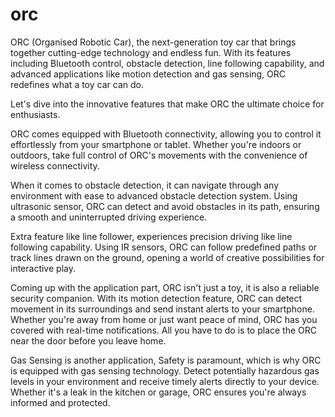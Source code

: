 # orc
ORC (Organised Robotic Car), the next-generation toy car that brings together cutting-edge technology and endless fun. With its features including Bluetooth control, obstacle detection, line following capability, and advanced applications like motion detection and gas sensing, ORC redefines what a toy car can do.  

Let's dive into the innovative features that make ORC the ultimate choice for enthusiasts. 

ORC comes equipped with Bluetooth connectivity, allowing you to control it effortlessly from your smartphone or tablet. Whether you're indoors or outdoors, take full control of ORC's movements with the convenience of wireless connectivity. 

When it comes to obstacle detection, it can navigate through any environment with ease to advanced obstacle detection system. Using ultrasonic sensor, ORC can detect and avoid obstacles in its path, ensuring a smooth and uninterrupted driving experience. 

Extra feature like line follower, experiences precision driving like line following capability. Using IR sensors, ORC can follow predefined paths or track lines drawn on the ground, opening a world of creative possibilities for interactive play. 

Coming up with the application part, ORC isn't just a toy, it is also a reliable security companion. With its motion detection feature, ORC can detect movement in its surroundings and send instant alerts to your smartphone. Whether you're away from home or just want peace of mind, ORC has you covered with real-time notifications. All you have to do is to place the ORC near the door before you leave home. 

Gas Sensing is another application, Safety is paramount, which is why ORC is equipped with gas sensing technology. Detect potentially hazardous gas levels in your environment and receive timely alerts directly to your device. Whether it's a leak in the kitchen or garage, ORC ensures you're always informed and protected. 
